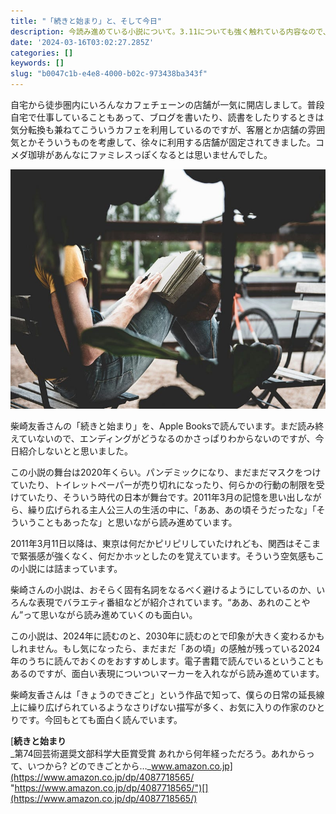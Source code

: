 ```yaml
---
title: "「続きと始まり」と、そして今日"
description: 今読み進めている小説について。3.11についても強く触れている内容なので、いま紹介したいと思いました。
date: '2024-03-16T03:02:27.285Z'
categories: []
keywords: []
slug: "b0047c1b-e4e8-4000-b02c-973438ba343f"
---
```

自宅から徒歩圏内にいろんなカフェチェーンの店舗が一気に開店しまして。普段自宅で仕事していることもあって、ブログを書いたり、読書をしたりするときは気分転換も兼ねてこういうカフェを利用しているのですが、客層とか店舗の雰囲気とかそういうものを考慮して、徐々に利用する店舗が固定されてきました。コメダ珈琲があんなにファミレスっぽくなるとは思いませんでした。

![](0__etPh9JXIWnWLQWpG.jpg)

柴崎友香さんの「続きと始まり」を、Apple Booksで読んでいます。まだ読み終えていないので、エンディングがどうなるのかさっぱりわからないのですが、今日紹介しないとと思いました。

この小説の舞台は2020年くらい。パンデミックになり、まだまだマスクをつけていたり、トイレットペーパーが売り切れになったり、何らかの行動の制限を受けていたり、そういう時代の日本が舞台です。2011年3月の記憶を思い出しながら、繰り広げられる主人公三人の生活の中に、「ああ、あの頃そうだったな」「そういうこともあったな」と思いながら読み進めています。

2011年3月11日以降は、東京は何だかピリピリしていたけれども、関西はそこまで緊張感が強くなく、何だかホッとしたのを覚えています。そういう空気感もこの小説には詰まっています。

柴崎さんの小説は、おそらく固有名詞をなるべく避けるようにしているのか、いろんな表現でバラエティ番組などが紹介されています。“ああ、あれのことやん”って思いながら読み進めていくのも面白い。

この小説は、2024年に読むのと、2030年に読むのとで印象が大きく変わるかもしれません。もし気になったら、まだまだ「あの頃」の感触が残っている2024年のうちに読んでおくのをおすすめします。電子書籍で読んでいるということもあるのですが、面白い表現についついマーカーを入れながら読み進めています。

柴崎友香さんは「きょうのできごと」という作品で知って、僕らの日常の延長線上に繰り広げられているようなさりげない描写が多く、お気に入りの作家のひとりです。今回もとても面白く読んでいます。

[**続きと始まり**  
_第74回芸術選奨文部科学大臣賞受賞 あれから何年経っただろう。あれからって、いつから? どのできごとから…_www.amazon.co.jp](https://www.amazon.co.jp/dp/4087718565/ "https://www.amazon.co.jp/dp/4087718565/")[](https://www.amazon.co.jp/dp/4087718565/)